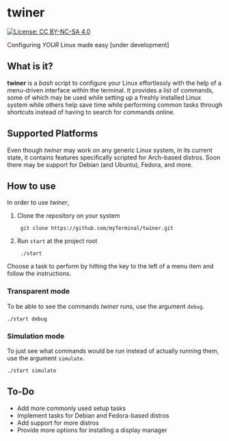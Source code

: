 # twiner

[![License: CC BY-NC-SA 4.0](https://licensebuttons.net/l/by-nc-sa/4.0/80x15.png)](https://creativecommons.org/licenses/by-nc-sa/4.0/)

Configuring *YOUR* Linux made easy [under development]

## What is it?

**twiner** is a *bash* script to configure your Linux effortlessly with the help of a menu-driven interface within the terminal. It provides a list of commands, some of which may be used while setting up a freshly installed Linux system while others help save time while performing common tasks through shortcuts instead of having to search for commands online.

## Supported Platforms

Even though *twiner* may work on any generic Linux system, in its current state, it contains features specifically scripted for Arch-based distros. Soon there may be support for Debian (and Ubuntu), Fedora, and more.

## How to use

In order to use *twiner*,

1. Clone the repository on your system

        git clone https://github.com/myTerminal/twiner.git

2. Run `start` at the project root

        ./start

Choose a task to perform by hitting the key to the left of a menu item and follow the instructions.

### Transparent mode

To be able to see the commands *twiner* runs, use the argument `debug`.

    ./start debug

### Simulation mode

To just see what commands would be run instead of actually running them, use the argument `simulate`.

    ./start simulate

## To-Do

- Add more commonly used setup tasks
- Implement tasks for Debian and Fedora-based distros
- Add support for more distros
- Provide more options for installing a display manager
